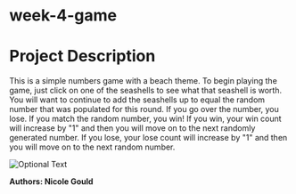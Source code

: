 # week-4-game
<h1>Project Description</h1>
<p>This is a simple numbers game with a beach theme. To begin playing the game, just click on one of the seashells to see what that seashell is worth. You will want to continue to add the seashells up to equal the random number that was populated for this round. If you go over the number, you lose. If you match the random number, you win! If you win, your win count will increase by "1" and then you will move on to the next randomly generated number. If you lose, your lose count will increase by "1" and then you will move on to the next random number. </p>


![Optional Text](../master/assets/images/SallySeaShells.png)


<strong>Authors: Nicole Gould </strong>

